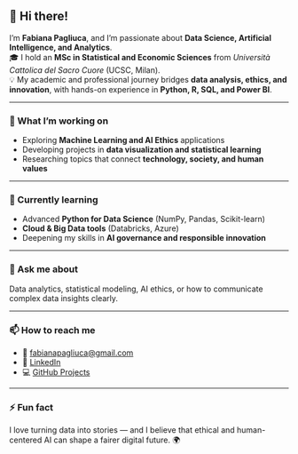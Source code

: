 ## 👋 Hi there!

I’m **Fabiana Pagliuca**, and I’m passionate about **Data Science, Artificial Intelligence, and Analytics**.  
🎓 I hold an **MSc in Statistical and Economic Sciences** from *Università Cattolica del Sacro Cuore* (UCSC, Milan).  
💡 My academic and professional journey bridges **data analysis, ethics, and innovation**, with hands-on experience in **Python, R, SQL, and Power BI**.

---

### 🔭 What I’m working on
- Exploring **Machine Learning and AI Ethics** applications  
- Developing projects in **data visualization and statistical learning**  
- Researching topics that connect **technology, society, and human values**

---

### 🌱 Currently learning
- Advanced **Python for Data Science** (NumPy, Pandas, Scikit-learn)  
- **Cloud & Big Data tools** (Databricks, Azure)  
- Deepening my skills in **AI governance and responsible innovation**

---

### 💬 Ask me about
Data analytics, statistical modeling, AI ethics, or how to communicate complex data insights clearly.

---

### 📫 How to reach me
- 📧 [fabianapagliuca@gmail.com](mailto:fabianapagliuca@gmail.com)  
- 💼 [LinkedIn](https://www.linkedin.com/in/fabianapagliuca/)  
- 💻 [GitHub Projects](https://github.com/fabianapagliuca)

---

### ⚡ Fun fact
I love turning data into stories — and I believe that ethical and human-centered AI can shape a fairer digital future. 🌍  

